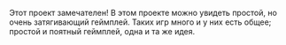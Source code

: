 Этот проект замечателен! В этом проекте можно увидеть простой, но очень затягивающий геймплей. Таких игр много и у них есть общее; простой и поятный геймплей, одна и та же идея.
